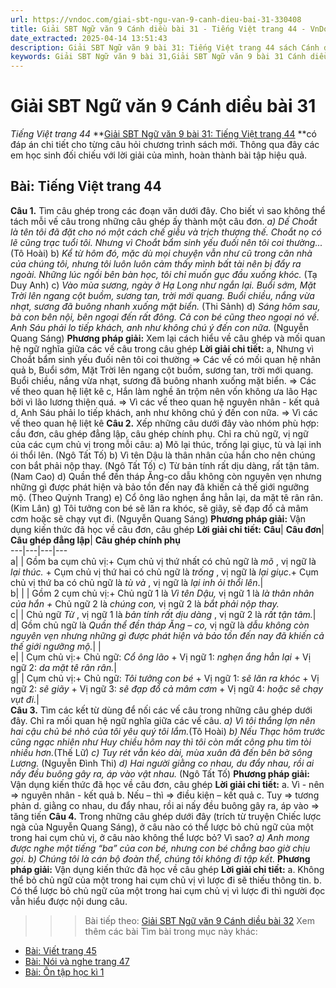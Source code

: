 ```yaml
---
url: https://vndoc.com/giai-sbt-ngu-van-9-canh-dieu-bai-31-330408
title: Giải SBT Ngữ văn 9 Cánh diều bài 31 - Tiếng Việt trang 44 - VnDoc.com
date_extracted: 2025-04-14 13:51:43
description: Giải SBT Ngữ văn 9 bài 31: Tiếng Việt trang 44 sách Cánh diều có đáp án chi tiết cho các bạn cùng tham khảo.
keywords: Giải SBT Ngữ văn 9 bài 31,Giải SBT Ngữ văn 9 bài 31 Cánh diều,Giải sách bài tập Ngữ văn CD lớp 9,Ngữ văn lớp 9 Cánh diều,giải bài tập ngữ văn lớp 9,bài Tiếng Việt trang 44,giải SBT ngữ văn 9 CD trang 44
---
```


# Giải SBT Ngữ văn 9 Cánh diều bài 31
 _Tiếng Việt trang 44_
**[Giải SBT Ngữ văn 9 bài 31: Tiếng Việt trang 44](<https://vndoc.com/giai-sbt-ngu-van-9-canh-dieu-bai-31-330408>) **có đáp án chi tiết cho từng câu hỏi chương trình sách mới. Thông qua đây các em học sinh đối chiếu với lời giải của mình, hoàn thành bài tập hiệu quả.
## Bài: Tiếng Việt trang 44
**Câu 1.** Tìm câu ghép trong các đoạn văn dưới đây. Cho biết vì sao không thể tách mỗi vế câu trong những câu ghép ấy thành một câu đơn.
_a\) Dế Choắt là tên tôi đã đặt cho nó một cách chế giễu và trịch thượng thế. Choắt nọ có lẽ cũng trạc tuổi tôi. Nhưng vì Choắt bẩm sinh yếu đuối nên tôi coi thường..._
\(Tô Hoài\)
b\) _Kể từ hôm đó, mặc dù mọi chuyện vẫn như cũ trong căn nhà của chúng tôi, nhưng tôi luôn luôn cảm thấy mình bất tài nên bị đẩy ra ngoài. Những lúc ngồi bên bàn học, tôi chỉ muốn gục đầu xuống khóc._ \(Tạ Duy Anh\)
c\) _Vào mùa sương, ngày ở Hạ Long như ngắn lại. Buổi sớm, Mặt Trời lên ngang cột buồm, sương tan, trời mới quang. Buổi chiều, nắng vừa nhạt, sương đã buông nhanh xuống mặt biển._ \(Thi Sảnh\)
d\) _Sáng hôm sau, bà con bên nội, bên ngoại đến rất đông. Cả con bé cũng theo ngoại nó về. Anh Sáu phải lo tiếp khách, anh như không chú ý đến con nữa._ \(Nguyễn Quang Sáng\)
**Phương pháp giải:**
Xem lại cách hiểu về câu ghép và mối quan hệ ngữ nghĩa giữa các vế câu trong câu ghép
**Lời giải chi tiết:**
a, Nhưng vì Choắt bẩm sinh yếu đuối nên tôi coi thường
=> Các vế có mối quan hệ nhân quả
b, Buổi sớm, Mặt Trời lên ngang cột buồm, sương tan, trời mới quang. Buổi chiều, nắng vừa nhạt, sương đã buông nhanh xuống mặt biển.
=> Các vế theo quan hệ liệt kê
c, Hắn làm nghề ăn trộm nên vốn không ưa lão Hạc bởi vì lão lương thiện quá.
=> Vì các vế theo quan hệ nguyên nhân - kết quả
d, Anh Sáu phải lo tiếp khách, anh như không chú ý đến con nữa.
=> Vì các vế theo quan hệ liệt kê
**Câu 2.** Xếp những câu dưới đây vào nhóm phù hợp: cầu đơn, câu ghép đẳng lập, câu ghép chính phụ. Chỉ ra chủ ngữ, vị ngữ của các cụm chủ vị trong mỗi câu:
a\) Mõ lại thúc, trống lại giục, tù và lại inh ói thổi lên. \(Ngô Tất Tố\)
b\) Vì tên Dậu là thân nhân của hắn cho nên chúng con bắt phải nộp thay. \(Ngô Tất Tố\)
c\) Từ bản tính rất dịu dàng, rất tận tâm. \(Nam Cao\)
d\) Quần thể đền tháp Ăng-co dẫu không còn nguyên vẹn nhưng những gì được phát hiện và bảo tồn đến nay đã khiến cả thế giới ngưỡng mộ. \(Theo Quỳnh Trang\)
e\) Cổ ông lão nghẹn ắng hẳn lại, da mặt tê rân rân. \(Kim Lân\)
g\) Tôi tưởng con bé sẽ lăn ra khóc, sẽ giãy, sẽ đạp đổ cả mâm cơm hoặc sẽ chạy vụt đi. \(Nguyễn Quang Sáng\)
**Phương pháp giải:**
Vận dụng kiến thức đã học về câu đơn, câu ghép
**Lời giải chi tiết:**
**Câu**| **Câu đơn**| **Câu ghép đẳng lập**| **Câu ghép chính phụ**  
---|---|---|---  
a| | Gồm ba cụm chủ vị:\+ Cụm chủ vị thứ nhất có chủ ngữ là _mõ_ , vị ngữ là _lại thúc._ \+ Cụm chủ vị thứ hai có chủ ngữ là _trống_ , vị ngữ là _lại giục_.\+ Cụm chủ vị thứ ba có chủ ngữ là _tù và_ , vị ngữ là _lại inh ỏi thổi lên_.|   
b| | | Gồm 2 cụm chủ vị:\+ Chủ ngữ 1 là _Vì tên Dậu,_ vị ngữ 1 là _là thân nhân của hắn_ _+_ Chủ ngữ 2 là _chúng con,_ vị ngữ 2 là _bắt phải nộp thay._  
c| | Chủ ngữ _Từ_ , vị ngữ 1 là _bản tính_ _rất dịu dàng_ , vị ngữ 2 là _rất tận tâm._|   
d| Gồm chủ ngữ là _Quần thể đền tháp Ăng – co,_ vị ngữ là _dẫu không còn nguyên vẹn nhưng những gì được phát hiện và bảo tồn đến nay đã khiến cả thế giới ngưỡng mộ._| |   
e| | Cụm chủ vị:\+ Chủ ngữ: _Cổ ông lão_ \+ Vị ngữ 1: _nghẹn ắng hẳn lại_ \+ Vị ngữ 2: _da mặt tê rân rân._|   
g| | Cụm chủ vị:\+ Chủ ngữ: _Tôi tưởng_ _con bé_ \+ Vị ngữ 1: _sẽ lăn ra khóc_ \+ Vị ngữ 2: _sẽ giãy_ \+ Vị ngữ 3: _sẽ đạp đổ cả mâm cơm_ \+ Vị ngữ 4: _hoặc sẽ chạy vụt đi._|   
**Câu 3.** Tìm các kết từ dùng để nối các vế câu trong những câu ghép dưới đây. Chỉ ra mối quan hệ ngữ nghĩa giữa các vế câu.
_a\) Vì tôi thắng lợn nên hai cậu chủ bé nhỏ của tôi yêu quý tôi lắm._\(Tô Hoài\)
_b\) Nếu Thạc hôm trước cũng ngạc nhiên như Huy chiều hôm nay thì tôi còn mất công phu tìm tòi nhiều hơn._\(Thế Lữ\)
_c\)_ _Tuy rét vẫn kéo dài, mùa xuân đã đến bên bờ sông Lương._ \(Nguyễn Đình Thi\)
_d\) Hai người giằng co nhau, du đẩy nhau, rồi ai nấy đều buông gây ra, áp vào vật nhau._ \(Ngô Tất Tố\)
**Phương pháp giải:**
Vận dụng kiến thức đã học về câu đơn, câu ghép
**Lời giải chi tiết:**
a. Vì - nên
=> nguyên nhân - kết quả
b. Nếu – thì
=> điều kiện – kết quả
c. Tuy
=> tương phản
d. giằng co nhau, du đẩy nhau, rồi ai nấy đều buông gây ra, áp vào
=> tăng tiến
**Câu 4.** Trong những câu ghép dưới đây \(trích từ truyện Chiếc lược ngà của Nguyễn Quang Sáng\), ở câu nào có thể lược bỏ chủ ngữ của một trong hai cụm chủ vị, ở câu nào không thể lược bỏ? Vì sao?
_a\) Anh mong được nghe một tiếng “ba” của con bé, nhưng con bé chẳng bao giờ chịu gọi._
_b\) Chúng tôi là cán bộ đoàn thể, chúng tôi không đi tập kết._
**Phương pháp giải:**
Vận dụng kiến thức đã học về câu ghép
**Lời giải chi tiết:**
a. Không thể bỏ chủ ngữ của một trong hai cụm chủ vị vì lược đi sẽ thiếu thông tin.
b. Có thể lược bỏ chủ ngữ của một trong hai cụm chủ vị vì lược đi thì người đọc vẫn hiểu được nội dung câu.
>>> Bài tiếp theo: [Giải SBT Ngữ văn 9 Cánh diều bài 32](<https://vndoc.com/giai-sbt-ngu-van-9-canh-dieu-bai-32-330411>)
Xem thêm các bài Tìm bài trong mục này khác:
  * [Bài: Viết trang 45](</giai-sbt-ngu-van-9-canh-dieu-bai-32-330411>)
  * [Bài: Nói và nghe trang 47](</giai-sbt-ngu-van-9-canh-dieu-bai-33-330440>)
  * [Bài: Ôn tập học kì 1](</giai-sbt-ngu-van-9-canh-dieu-bai-34-330442>)

